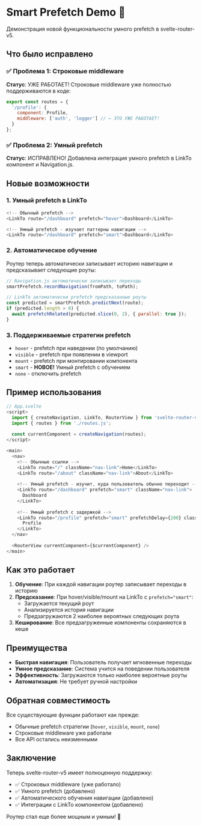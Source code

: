 # Smart Prefetch Demo 🚀

Демонстрация новой функциональности умного prefetch в svelte-router-v5.

## Что было исправлено

### ✅ Проблема 1: Строковые middleware
**Статус**: УЖЕ РАБОТАЕТ! 
Строковые middleware уже полностью поддерживаются в коде:
```javascript
export const routes = {
  '/profile': {
    component: Profile,
    middleware: ['auth', 'logger'] // ← ЭТО УЖЕ РАБОТАЕТ!
  }
};
```

### ✅ Проблема 2: Умный prefetch
**Статус**: ИСПРАВЛЕНО! 
Добавлена интеграция умного prefetch в LinkTo компонент и Navigation.js.

## Новые возможности

### 1. Умный prefetch в LinkTo
```javascript
<!-- Обычный prefetch -->
<LinkTo route="/dashboard" prefetch="hover">Dashboard</LinkTo>

<!-- Умный prefetch - изучает паттерны навигации -->
<LinkTo route="/dashboard" prefetch="smart">Dashboard</LinkTo>
```

### 2. Автоматическое обучение
Роутер теперь автоматически записывает историю навигации и предсказывает следующие роуты:

```javascript
// Navigation.js автоматически записывает переходы
smartPrefetch.recordNavigation(fromPath, toPath);

// LinkTo автоматически prefetch предсказанные роуты
const predicted = smartPrefetch.predictNext(route);
if (predicted.length > 0) {
  await prefetchRelated(predicted.slice(0, 2), { parallel: true });
}
```

### 3. Поддерживаемые стратегии prefetch
- `hover` - prefetch при наведении (по умолчанию)
- `visible` - prefetch при появлении в viewport
- `mount` - prefetch при монтировании компонента
- `smart` - **НОВОЕ!** Умный prefetch с обучением
- `none` - отключить prefetch

## Пример использования

```javascript
// App.svelte
<script>
  import { createNavigation, LinkTo, RouterView } from 'svelte-router-v5';
  import { routes } from './routes.js';
  
  const currentComponent = createNavigation(routes);
</script>

<main>
  <nav>
    <!-- Обычные ссылки -->
    <LinkTo route="/" className="nav-link">Home</LinkTo>
    <LinkTo route="/about" className="nav-link">About</LinkTo>
    
    <!-- Умный prefetch - изучит, куда пользователь обычно переходит -->
    <LinkTo route="/dashboard" prefetch="smart" className="nav-link">
      Dashboard
    </LinkTo>
    
    <!-- Умный prefetch с задержкой -->
    <LinkTo route="/profile" prefetch="smart" prefetchDelay={200} className="nav-link">
      Profile
    </LinkTo>
  </nav>
  
  <RouterView currentComponent={$currentComponent} />
</main>
```

## Как это работает

1. **Обучение**: При каждой навигации роутер записывает переходы в историю
2. **Предсказание**: При hover/visible/mount на LinkTo с `prefetch="smart"`:
   - Загружается текущий роут
   - Анализируется история навигации
   - Предзагружаются 2 наиболее вероятных следующих роута
3. **Кеширование**: Все предзагруженные компоненты сохраняются в кеше

## Преимущества

- **Быстрая навигация**: Пользователь получает мгновенные переходы
- **Умное предсказание**: Система учится на поведении пользователя
- **Эффективность**: Загружаются только наиболее вероятные роуты
- **Автоматизация**: Не требует ручной настройки

## Обратная совместимость

Все существующие функции работают как прежде:
- Обычные prefetch стратегии (`hover`, `visible`, `mount`, `none`)
- Строковые middleware уже работали
- Все API остались неизменными

## Заключение

Теперь svelte-router-v5 имеет полноценную поддержку:
- ✅ Строковых middleware (уже работало)
- ✅ Умного prefetch (добавлено)
- ✅ Автоматического обучения навигации (добавлено)
- ✅ Интеграции с LinkTo компонентом (добавлено)

Роутер стал еще более мощным и умным! 🎉
